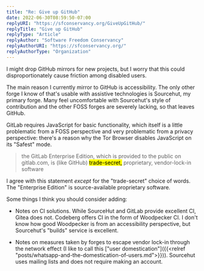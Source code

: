 ```yaml
---
title: "Re: Give up GitHub"
date: 2022-06-30T08:59:50-07:00
replyURI: "https://sfconservancy.org/GiveUpGitHub/"
replyTitle: "Give up GitHub"
replyType: "Article"
replyAuthor: "Software Freedom Conservancy"
replyAuthorURI: "https://sfconservancy.org/"
replyAuthorType: "Organization"
---
```

I might drop GitHub mirrors for new projects, but I worry that this could disproportionately cause friction among disabled users.

The main reason I currently mirror to GitHub is accessibility. The only other forge I know of that's usable with assistive technologies is Sourcehut, my primary forge. Many feel uncomfortable with Sourcehut's style of contribution and the other FOSS forges are severely lacking, so that leaves GitHub.

GitLab requires JavaScript for basic functionality, which itself is a little problematic from a FOSS perspective and very problematic from a privacy perspective: there's a reason why the Tor Browser disables JavaScript on its "Safest" mode.

> the GitLab Enterprise Edition, which is provided to the public on gitlab.com, is (like GitHub) <mark>trade-secret,</mark> proprietary, vendor-lock-in software

I agree with this statement _except_ for the "trade-secret" choice of words. The "Enterprise Edition" is source-available proprietary software.

Some things I think you should consider adding:

- Notes on CI solutions. While SourceHut and GitLab provide excellent CI, Gitea does not. Codeberg offers CI in the form of Woodpecker CI. I don't know how good Woodpecker is from an accessibility perspective, but Sourcehut's "builds" service is excellent.

- Notes on measures taken by forges to escape vendor lock-in through the network effect (I like to call this ["user domestication"]({{<relref "posts/whatsapp-and-the-domestication-of-users.md">}})). Sourcehut uses mailing lists and does not require making an account.


